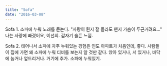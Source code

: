 ```yaml
---
title: "Sofa"
date: "2016-03-08"
---
```


Sofa 1. 소파에 누워 노래를 듣는다. "사랑이 뭔지 잘 몰라도 왠지 가슴이 두근거려요..." 나는 사랑에 빠졌어요, 이선희. 갑자기 슬픈 느낌.

Sofa 2. 태어나서 소파에 자주 누워있는 경험은 인도 아파트가 처음인데, 좋다. 사람들이 집에 가면 왜 소파에 누워 티비를 보는지 알 것만 같다. 앉아 있거나, 서 있거나, 바닥에 눕거나 엎드리거나. 거기에 추가. 소파에 누워있기.
